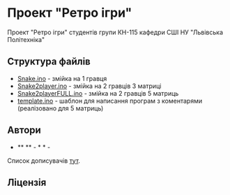 # Проект "Ретро ігри"

Проект "Ретро ігри" студентів групи КН-115 кафедри СШІ НУ "Львівська Політехніка"

## Структура файлів

* [Snake.ino](https://github.com/DanyloMelnyk/RetroGames/blob/master/Snake/Snake.ino) - змійка на 1 гравця
* [Snake2player.ino](https://github.com/DanyloMelnyk/RetroGames/blob/master/Snake2player/Snake2player.ino) - змійка на 2 гравців 3 матриці
* [Snake2playerFULL.ino](https://github.com/DanyloMelnyk/RetroGames/blob/master/Snake2playerFULL/Snake2playerFULL.ino) - змійка на 2 гравців 5 матриць
* [template.ino](https://github.com/DanyloMelnyk/RetroGames/blob/master/template.ino) - шаблон для написання програм з коментарями (реалізовано для 5 матриць)

## Автори

* ** ** - * * - []()

Список дописувачів [тут](https://github.com/DanyloMelnyk/RetroGames/graphs/contributors).

## Ліцензія
